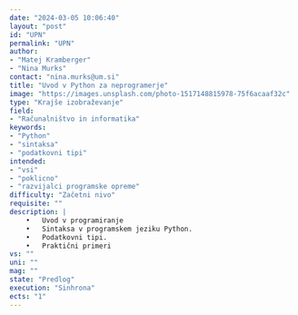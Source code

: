 ```yaml
---
date: "2024-03-05 10:06:40"
layout: "post"
id: "UPN"
permalink: "UPN"
author:
- "Matej Kramberger"
- "Nina Murks"
contact: "nina.murks@um.si"
title: "Uvod v Python za neprogramerje"
image: "https://images.unsplash.com/photo-1517148815978-75f6acaaf32c"
type: "Krajše izobraževanje"
field:
- "Računalništvo in informatika"
keywords:
- "Python"
- "sintaksa"
- "podatkovni tipi"
intended:
- "vsi"
- "poklicno"
- "razvijalci programske opreme"
difficulty: "Začetni nivo"
requisite: ""
description: |
    •	Uvod v programiranje
    •	Sintaksa v programskem jeziku Python.
    •	Podatkovni tipi.
    •	Praktični primeri
vs: ""
uni: ""
mag: ""
state: "Predlog"
execution: "Sinhrona"
ects: "1"
---
```


